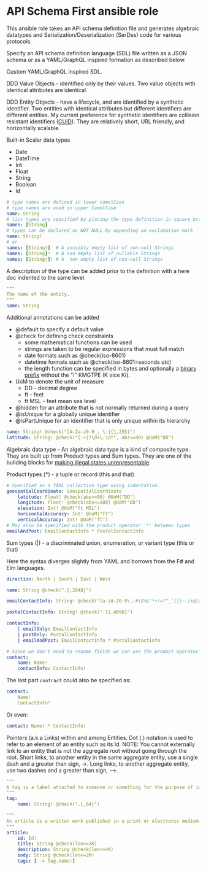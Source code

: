 API Schema First ansible role
=============================

This ansible role takes an API schema definition file and generates algebraic datatypes and  Serialization/Deserialization (SerDes) code for various protocols.

Specify an API schema definition language (SDL) file written as a JSON schema or as a YAML/GraphQL inspired formation as described below.

Custom YAML/GraphQL inspired SDL.

DDD Value Objects - identified only by their values. Two value objects with identical attributes are identical.

DDD Entity Objects - have a lifecycle, and are identified by a synthetic identifier. Two entities with identical attributes but different identifiers are different entities. My current preference for synthetic identifiers are collision resistant identifiers ([CUID](https://github.com/prismagraphql/cuid-java)). They are relatively short, URL friendly, and horizontally scalable.

Built-in Scalar data types
* Date
* DateTime
* Int
* Float
* String
* Boolean
* Id

```yaml
# type names are defined in lower camelCase
# type names are used in upper CamelCase
name: String
# list types are specified by placing the type definition in square brackets
names: [String]
# types can be declared as NOT NULL by appending an exclamation mark
name: String!
# or
names: [String!]  # A possibly empty list of non-null Strings
names: [String]!  # A non empty list of nullable Strings
names: [String!]! # A  non empty list of non-null Strings
```
A description of the type can be added prior to the definition with a here doc indented to the same level.

```yaml
"""
The name of the entity.
"""
name: String
```

Additional annotations can be added

* @default to specify a default value
* @check for defining check constraints
  * some mathematical functions can be used
  * strings are taken to be regular expressions that must full match
  * date formats such as @check(iso-8601)
  * datetime formats such as @check(iso-8601=seconds utc)
  * the length function can be specified in bytes and optionally a [binary prefix](https://en.wikipedia.org/wiki/Binary_prefix) without the "i" KMGTPE (K vice Ki).
* UoM to denote the unit of measure
  * DD - decimal degree
  * ft - feet
  * ft MSL - feet mean sea level
* @hidden for an attribute that is not normally returned during a query
* @isUnique for a globally unique identifier
* @isPartUnique for an identifier that is only unique within its hierarchy

```yaml
name: String! @check("[A-Za-z0-9_, \-]{1,255}")
latitude: String! @check("[-+]?\d+\.\d*", abs<=90) @UoM("DD")
```

Algebraic data type - An algebraic data type is a kind of composite type. They are built up from Product types and Sum types. They are one of the building blocks for [making illegal states unrepresentable](https://fsharpforfunandprofit.com/posts/designing-with-types-making-illegal-states-unrepresentable/).

Product types (*) - a tuple or record (this and that)
```yaml
# Specified as a YAML collection type using indentation.
geospatialCoordinate: GeospatialCoordinate
    latitude: Float! @check(abs<=90) @UoM("DD")
    longitude: Float! @check(abs<=180) @UoM("DD")
    elevation: Int! @UoM("ft MSL")
    horizontalAccuracy: Int! @UoM("ft")
    verticalAccuracy: Int! @UoM("ft")
# May also be specified with the product operator '*' between types
emailAndPost: EmailContactInfo * PostalContactInfo
```

Sum types (|) - a discriminated union, enumeration, or variant type (this or that)

Here the syntax diverges slightly from YAML and borrows from the F# and Elm languages.

```yaml
direction: North | South | East | West

name: String @check(".{,2048}")

emailContactInfo: String! @check("[a-zA-Z0-9\.!#\$%&'*+/=?^_`{|}~-]+@[a-zA-Z0-9](?:[a-zA-Z0-9-]{0,61}[a-zA-Z0-9])?(?:\.[a-zA-Z0-9](?:[a-zA-Z0-9-]{0,61}[a-zA-Z0-9])?)*")

postalContactInfo: String! @check(".{1,4096}")

contactInfo:
    | emailOnly: EmailContactInfo
    | postOnly: PostalContactInfo
    | emailAndPost: EmailContactInfo * PostalContactInfo

# Since we don't need to rename fields we can use the product operator
contact:
    name: Name!
    contactInfo: ContactInfo!
```

The last part `contract` could also be specified as:

```yaml
contact:
    Name!
    ContactInfo!
```

Or even:

```yaml
contact: Name! * ContactInfo!
```

Pointers (a.k.a Links) within and among Entities. Dot (.) notation is used to refer to an element of an entity such as its Id. NOTE: You cannot externally link to an entity that is not the aggregate root without going through the root. Short links, to another entity in the same aggregate entity, use a single dash and a greater than sign, ->. Long links, to another aggregate entity, use two dashes and a greater than sign, -->.

```yaml
"""
A tag is a label attached to someone or something for the purpose of identification or to give other information. A tag is a value object and its name is its identifier.
"""
tag:
    name: String! @check(".{,64}")

"""
An article is a written work published in a print or electronic medium. It may be for the purpose of propagating news, research results, academic analysis, or debate.
"""
article:
    id: Id!
    title: String @check(len<=2K)
    description: String @check(len<=4K)
    body: String @check(len<=2M)
    tags: [--> Tag.name!]
```

